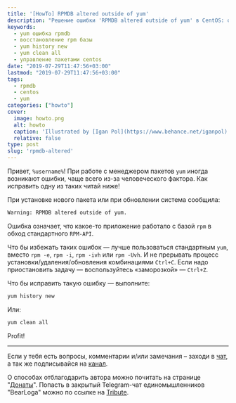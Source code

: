 ```yaml
---  
title: '[HowTo] RPMDB altered outside of yum'  
description: "Решение ошибки 'RPMDB altered outside of yum' в CentOS: очистка кэша, восстановление целостности базы RPM и рекомендации по работе с пакетами"  
keywords:  
  - yum ошибка rpmdb  
  - восстановление rpm базы  
  - yum history new  
  - yum clean all  
  - управление пакетами centos  
date: "2019-07-29T11:47:56+03:00"  
lastmod: "2019-07-29T11:47:56+03:00"  
tags:  
  - rpmdb  
  - centos  
  - yum  
categories: ["howto"]  
cover:  
  image: howto.png  
  alt: howto  
  caption: 'Illustrated by [Igan Pol](https://www.behance.net/iganpol)'  
  relative: false  
type: post  
slug: 'rpmdb-altered'
---  
```


Привет, `%username%`! При работе с менеджером пакетов `yum` иногда возникают ошибки, чаще всего из-за человеческого фактора. Как исправить одну из таких читай ниже!

При установке нового пакета или при обновлении система сообщила:

```bash
Warning: RPMDB altered outside of yum.
```

Ошибка означает, что какое-то приложение работало с базой `rpm` в обход стандартного `RPM-API`.

Что бы избежать таких ошибок — лучше пользоваться стандартным `yum`, вместо `rpm -e`, `rpm -i`, `rpm -ivh` или `rpm -Uvh`. И не прерывать процесс установки/удаления/обновления комбинациями `Ctrl+C`. Если надо приостановить задачу — воспользуйтесь «заморозкой» — `Ctrl+Z`.

Что бы исправить такую ошибку — выполните:

```bash
yum history new
```

Или:

```bash
yum clean all
```

Profit!

---

Если у тебя есть вопросы, комментарии и/или замечания – заходи в [чат](https://ttttt.me/jtprogru_chat), а так же подписывайся на [канал](https://ttttt.me/jtprogru_channel).

О способах отблагодарить автора можно почитать на странице "[Донаты](https://jtprog.ru/donations/)". Попасть в закрытый Telegram-чат единомышленников "BearLoga" можно по ссылке на [Tribute](https://web.tribute.tg/s/oRV).

